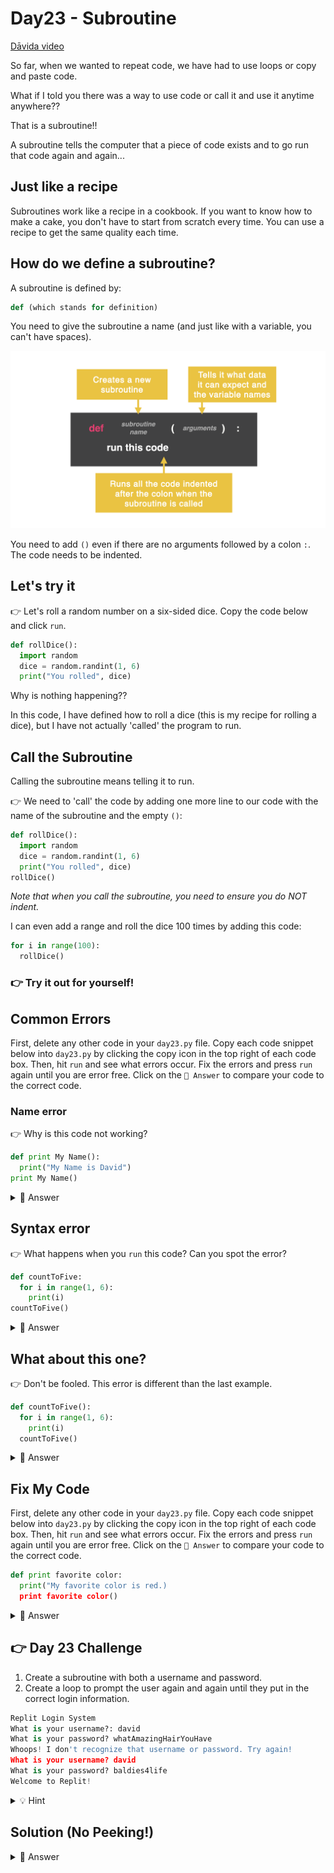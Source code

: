 # Day23 - Subroutine

<a href="https://www.youtube.com/watch?v=gogQkRaXPmA" target="_blank">Dāvida video</a>

So far, when we wanted to repeat code, we have had to use loops or copy and paste code.

What if I told you there was a way to use code or call it and use it anytime anywhere??

That is a subroutine!!

A subroutine tells the computer that a piece of code exists and to go run that code again and again...

## Just like a recipe

Subroutines work like a recipe in a cookbook. If you want to know how to make a cake, you don't have to start from scratch every time. You can use a recipe to get the same quality each time.

## How do we define a subroutine?

A subroutine is defined by:

```python
def (which stands for definition)
```

You need to give the subroutine a name (and just like with a variable, you can't have spaces).

<img id="image" src="assets/day23.png" alt="Replit Workspace Overview" width="960">

You need to add `()` even if there are no arguments followed by a colon `:`. The code needs to be indented.

## Let's try it

👉 Let's roll a random number on a six-sided dice. Copy the code below and click `run`.

```python
def rollDice():
  import random
  dice = random.randint(1, 6)
  print("You rolled", dice)
```

Why is nothing happening??

In this code, I have defined how to roll a dice (this is my recipe for rolling a dice), but I have not actually 'called' the program to run.

## Call the Subroutine

Calling the subroutine means telling it to run.

👉 We need to 'call' the code by adding one more line to our code with the name of the subroutine and the empty `()`:

```python
def rollDice():
  import random
  dice = random.randint(1, 6)
  print("You rolled", dice)
rollDice()
```

_Note that when you call the subroutine, you need to ensure you do NOT indent._

I can even add a range and roll the dice 100 times by adding this code:

```python
for i in range(100):
  rollDice()
```

### 👉 Try it out for yourself!

## Common Errors

First, delete any other code in your `day23.py` file. Copy each code snippet below into `day23.py` by clicking the copy icon in the top right of each code box. Then, hit `run` and see what errors occur. Fix the errors and press `run` again until you are error free. Click on the `👀 Answer` to compare your code to the correct code.

### Name error

👉 Why is this code not working?

```python
def print My Name():
  print("My Name is David")
print My Name()
```

<details>
<summary>👀 Answer</summary>

Just like with variables, you cannot have spaces with subroutines (onlyCamelCase or_using_underscores).

```python
def printMyName():
  print("My Name is David")

printMyName()
```

</details>

## Syntax error

👉 What happens when you `run` this code? Can you spot the error?

```python
def countToFive:
  for i in range(1, 6):
    print(i)
countToFive()
```

<details>
<summary>👀 Answer</summary>

You need to add `()` in the first line, even though there is no argument.

```python
def countToFive():
  for i in range(1, 6):
    print(i)

countToFive()
```

</details>

## What about this one?

👉 Don't be fooled. This error is different than the last example.

```python
def countToFive():
  for i in range(1, 6):
    print(i)
  countToFive()
```

<details>
<summary>👀 Answer</summary>

When you call your subroutine, make sure it is NOT indented.

```python
def countToFive():
  for i in range(1, 6):
    print(i)

countToFive()
```

</details>

## Fix My Code

First, delete any other code in your `day23.py` file. Copy each code snippet below into `day23.py` by clicking the copy icon in the top right of each code box. Then, hit `run` and see what errors occur. Fix the errors and press `run` again until you are error free. Click on the `👀 Answer` to compare your code to the correct code.

```python
def print favorite color:
  print("My favorite color is red.)
  print favorite color()
```

<details>
<summary>👀 Answer</summary>

```python
def print_favorite_color():
  print("My favorite color is red.")

print_favorite_color()
```

</details>

## 👉 Day 23 Challenge

1. Create a subroutine with both a username and password.
2. Create a loop to prompt the user again and again until they put in the correct login information.

```python
Replit Login System
What is your username?: david
What is your password? whatAmazingHairYouHave
Whoops! I don't recognize that username or password. Try again!
What is your username? david
What is your password? baldies4life
Welcome to Replit!
```

<details>
<summary>💡 Hint</summary>

- Create one login subroutine. Maybe you should call it `login`.
- Use `input` and `if` statements inside a loop.
- Where does the loop need to `break`? Where does it need to `continue`?

</details>

## Solution (No Peeking!)

  <details>
<summary>👀 Answer</summary>

```python
def login():
  while True:
    username = input("What is your username?: ")
    password = input("What is your password? ")
    if username == "David" and password == "Replit4ev#r":
      print("Welcome David!")
      break
    else:
      print("That is not the correct username or password. Try again!")
      continue

print("REPLIT LOGIN SYSTEM")
login()
```

</details>
